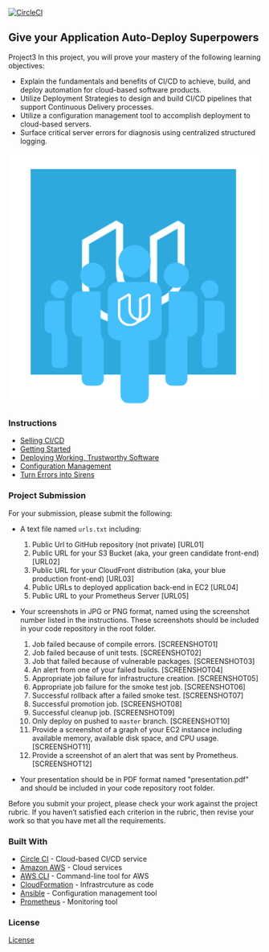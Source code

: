 [![CircleCI](https://dl.circleci.com/status-badge/img/gh/HarryKayNeezy/devopsp3/tree/master.svg?style=svg)](https://dl.circleci.com/status-badge/redirect/gh/HarryKayNeezy/devopsp3/tree/master)


## Give your Application Auto-Deploy Superpowers

Project3
In this project, you will prove your mastery of the following learning objectives:

- Explain the fundamentals and benefits of CI/CD to achieve, build, and deploy automation for cloud-based software products.
- Utilize Deployment Strategies to design and build CI/CD pipelines that support Continuous Delivery processes.
- Utilize a configuration management tool to accomplish deployment to cloud-based servers.
- Surface critical server errors for diagnosis using centralized structured logging.

![Diagram of CI/CD Pipeline we will be building.](udapeople.png)

### Instructions

* [Selling CI/CD](instructions/0-selling-cicd.md)
* [Getting Started](instructions/1-getting-started.md)
* [Deploying Working, Trustworthy Software](instructions/2-deploying-trustworthy-code.md)
* [Configuration Management](instructions/3-configuration-management.md)
* [Turn Errors into Sirens](instructions/4-turn-errors-into-sirens.md)

### Project Submission

For your submission, please submit the following:

- A text file named `urls.txt` including:
  1. Public Url to GitHub repository (not private) [URL01]
  1. Public URL for your S3 Bucket (aka, your green candidate front-end) [URL02]
  1. Public URL for your CloudFront distribution (aka, your blue production front-end) [URL03]
  1. Public URLs to deployed application back-end in EC2 [URL04]
  1. Public URL to your Prometheus Server [URL05]
- Your screenshots in JPG or PNG format, named using the screenshot number listed in the instructions. These screenshots should be included in your code repository in the root folder.
  1. Job failed because of compile errors. [SCREENSHOT01]
  1. Job failed because of unit tests. [SCREENSHOT02]
  1. Job that failed because of vulnerable packages. [SCREENSHOT03]
  1. An alert from one of your failed builds. [SCREENSHOT04]
  1. Appropriate job failure for infrastructure creation. [SCREENSHOT05]
  1. Appropriate job failure for the smoke test job. [SCREENSHOT06]
  1. Successful rollback after a failed smoke test. [SCREENSHOT07]  
  1. Successful promotion job. [SCREENSHOT08]
  1. Successful cleanup job. [SCREENSHOT09]
  1. Only deploy on pushed to `master` branch. [SCREENSHOT10]
  1. Provide a screenshot of a graph of your EC2 instance including available memory, available disk space, and CPU usage. [SCREENSHOT11]
  1. Provide a screenshot of an alert that was sent by Prometheus. [SCREENSHOT12]

- Your presentation should be in PDF format named "presentation.pdf" and should be included in your code repository root folder. 

Before you submit your project, please check your work against the project rubric. If you haven’t satisfied each criterion in the rubric, then revise your work so that you have met all the requirements. 

### Built With

- [Circle CI](www.circleci.com) - Cloud-based CI/CD service
- [Amazon AWS](https://aws.amazon.com/) - Cloud services
- [AWS CLI](https://aws.amazon.com/cli/) - Command-line tool for AWS
- [CloudFormation](https://aws.amazon.com/cloudformation/) - Infrastrcuture as code
- [Ansible](https://www.ansible.com/) - Configuration management tool
- [Prometheus](https://prometheus.io/) - Monitoring tool

### License

[License](LICENSE.md)
